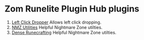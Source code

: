 # Zom Runelite Plugin Hub plugins

1. [Left Click Dropper](https://github.com/redrumze/zom-external-plugins/tree/leftclick-drop-antidragremoved) Allows left click dropping. 
2. [NMZ Utilities](https://github.com/redrumze/zom-external-plugins/tree/nmz_util) Helpful Nightmare Zone utilties.
3. [Dense Runecrafting](https://github.com/redrumze/zom-external-plugins/tree/dense_essence) Helpful Nightmare Zone utilties.

